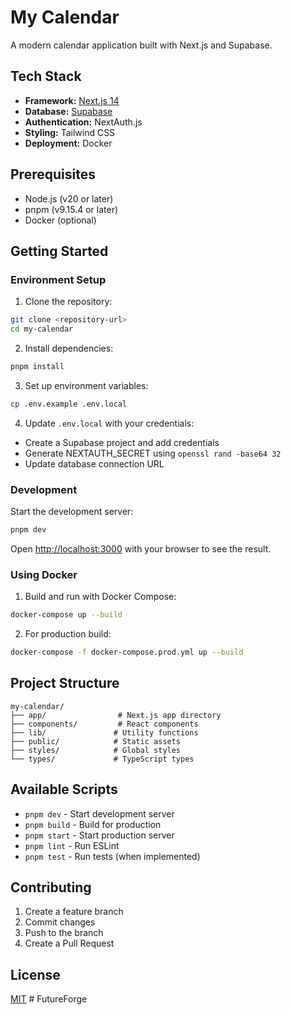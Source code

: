 # My Calendar

A modern calendar application built with Next.js and Supabase.

## Tech Stack

- **Framework:** [Next.js 14](https://nextjs.org/)
- **Database:** [Supabase](https://supabase.com/)
- **Authentication:** NextAuth.js
- **Styling:** Tailwind CSS
- **Deployment:** Docker

## Prerequisites

- Node.js (v20 or later)
- pnpm (v9.15.4 or later)
- Docker (optional)

## Getting Started

### Environment Setup

1. Clone the repository:
```bash
git clone <repository-url>
cd my-calendar
```

2. Install dependencies:
```bash
pnpm install
```

3. Set up environment variables:
```bash
cp .env.example .env.local
```

4. Update `.env.local` with your credentials:
- Create a Supabase project and add credentials
- Generate NEXTAUTH_SECRET using `openssl rand -base64 32`
- Update database connection URL

### Development

Start the development server:

```bash
pnpm dev
```

Open [http://localhost:3000](http://localhost:3000) with your browser to see the result.

### Using Docker

1. Build and run with Docker Compose:
```bash
docker-compose up --build
```

2. For production build:
```bash
docker-compose -f docker-compose.prod.yml up --build
```

## Project Structure

```
my-calendar/
├── app/                # Next.js app directory
├── components/         # React components
├── lib/               # Utility functions
├── public/            # Static assets
├── styles/            # Global styles
└── types/             # TypeScript types
```

## Available Scripts

- `pnpm dev` - Start development server
- `pnpm build` - Build for production
- `pnpm start` - Start production server
- `pnpm lint` - Run ESLint
- `pnpm test` - Run tests (when implemented)

## Contributing

1. Create a feature branch
2. Commit changes
3. Push to the branch
4. Create a Pull Request

## License

[MIT](LICENSE)
#   F u t u r e F o r g e  
 